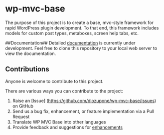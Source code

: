 wp-mvc-base
===========

The purpose of this project is to create a base, mvc-style framework for rapid WordPress plugin development. To that end, this framework includes models for custom post types, metaboxes, screen help tabs, etc.

##Documentation##
Detailed [documentation](https://github.com/dlozupone/wp-mvc-base-docs) is currently under development. Feel free to clone this repository to your local web server to view the documentation.

## Contributions ##
Anyone is welcome to contribute to this project.

There are various ways you can contribute to the project:

1. Raise an [Issue] (https://github.com/dlozupone/wp-mvc-base/issues) on GitHub
2. Send us a bug fix, enhancement, or feature implementation via a Pull Request
3. Translate WP MVC Base into other languages
4. Provide feedback and suggestions for [enhancements](https://github.com/dlozupone/wp-mvc-base/issues?direction=desc&labels=Enhancement&page=1&sort=created&state=open)
